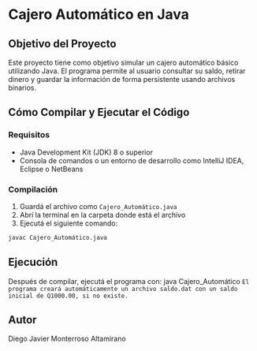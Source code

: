 # Cajero Automático en Java

##  Objetivo del Proyecto

Este proyecto tiene como objetivo simular un cajero automático básico utilizando Java. El programa permite al usuario consultar su saldo, retirar dinero y guardar la información de forma persistente usando archivos binarios.

##  Cómo Compilar y Ejecutar el Código

###  Requisitos

- Java Development Kit (JDK) 8 o superior
- Consola de comandos o un entorno de desarrollo como IntelliJ IDEA, Eclipse o NetBeans

###  Compilación

1. Guardá el archivo como `Cajero_Automático.java`
2. Abrí la terminal en la carpeta donde está el archivo
3. Ejecutá el siguiente comando:
```bash
javac Cajero_Automático.java
```
## Ejecución
Después de compilar, ejecutá el programa con:
java Cajero_Automático
`El programa creará automáticamente un archivo saldo.dat con un saldo inicial de Q1000.00, si no existe.`

## Autor
Diego Javier Monterroso Altamirano
